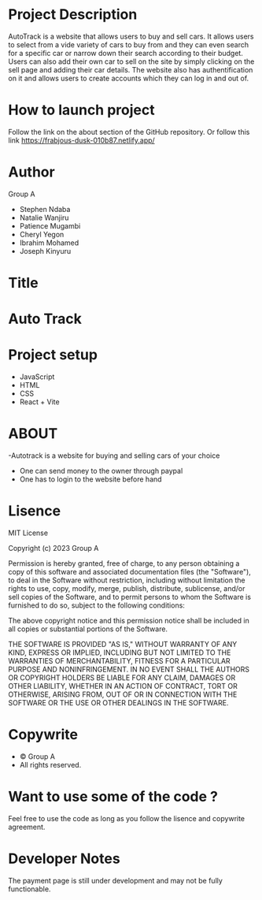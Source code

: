 # Project Description
AutoTrack is a website that allows users to buy and sell cars. It allows users to select from a vide variety of cars to buy from and they can even search for a specific car or narrow down their search according to their budget. Users can also add their own car to sell on the site by simply clicking on the sell page and adding their car details. The website also has authentification on it and allows users to create accounts which they can log in and out of.

# How to launch project
Follow the link on the about section of the GitHub repository.
Or follow this link https://frabjous-dusk-010b87.netlify.app/ 

# Author
Group A
- Stephen Ndaba
- Natalie  Wanjiru
- Patience Mugambi
- Cheryl Yegon
- Ibrahim Mohamed
- Joseph Kinyuru 

# Title
# Auto Track

# Project setup
- JavaScript
- HTML
- CSS
- React + Vite
  

# ABOUT
-Autotrack is a website for buying and selling cars of your choice
- One can send money to the owner through paypal
- One has to login to the website before hand

  
# Lisence
MIT License

Copyright (c) 2023 Group A

Permission is hereby granted, free of charge, to any person obtaining a copy of this software and associated documentation files (the "Software"), to deal in the Software without restriction, including without limitation the rights to use, copy, modify, merge, publish, distribute, sublicense, and/or sell copies of the Software, and to permit persons to whom the Software is furnished to do so, subject to the following conditions:

The above copyright notice and this permission notice shall be included in all copies or substantial portions of the Software.

THE SOFTWARE IS PROVIDED "AS IS," WITHOUT WARRANTY OF ANY KIND, EXPRESS OR IMPLIED, INCLUDING BUT NOT LIMITED TO THE WARRANTIES OF MERCHANTABILITY, FITNESS FOR A PARTICULAR PURPOSE AND NONINFRINGEMENT. IN NO EVENT SHALL THE AUTHORS OR COPYRIGHT HOLDERS BE LIABLE FOR ANY CLAIM, DAMAGES OR OTHER LIABILITY, WHETHER IN AN ACTION OF CONTRACT, TORT OR OTHERWISE, ARISING FROM, OUT OF OR IN CONNECTION WITH THE SOFTWARE OR THE USE OR OTHER DEALINGS IN THE SOFTWARE.

# Copywrite
* © Group A
* All rights reserved.

# Want to use some of the code ?
Feel free to use the code as long as you follow the lisence and copywrite agreement.

# Developer Notes
The payment page is still under development and may not be fully functionable.




